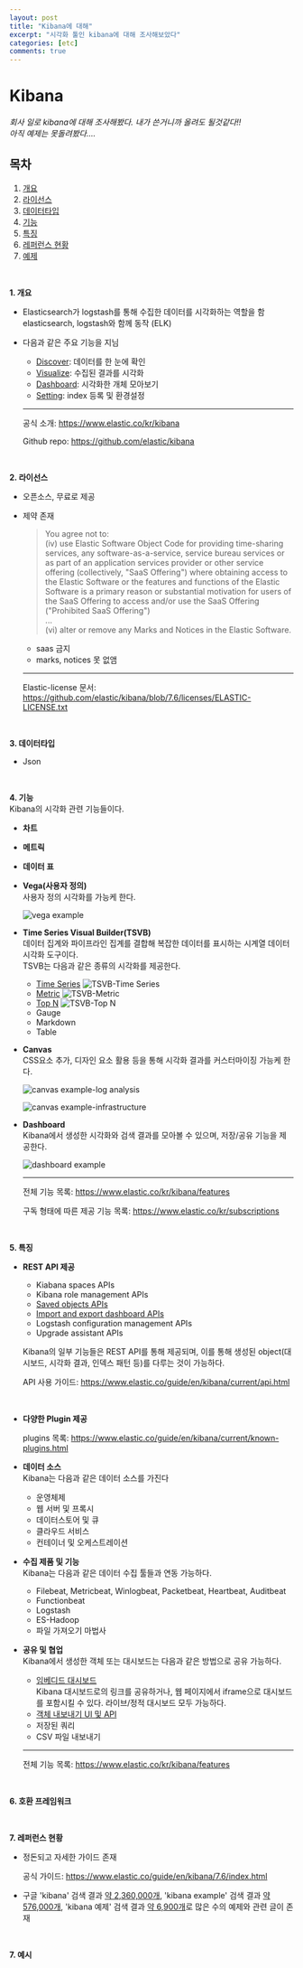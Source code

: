 ```yaml
---
layout: post
title: "Kibana에 대해"
excerpt: "시각화 툴인 kibana에 대해 조사해보았다"
categories: [etc]
comments: true
---
```


# Kibana 

*회사 일로 kibana에 대해 조사해봤다.*
*내가 쓴거니까 올려도 될것같다!!*
<br>
*아직 예제는 못돌려봤다....*
<br>

## 목차

1. [개요](#introduction)
2. [라이선스](#license)
3. [데이터타입](#datatype)
4. [기능](#function)
5. [특징](#feature)
6. [레퍼런스 현황](#reference)
7. [예제](#example)


<br>

**1. 개요**<a name="introduction"></a>

- Elasticsearch가 logstash를 통해 수집한 데이터를 시각화하는 역할을 함
elasticsearch, logstash와 함께 동작 (ELK)
- 다음과 같은 주요 기능을 지님
    - <u>Discover</u>: 데이터를 한 눈에 확인
    - <u>Visualize</u>: 수집된 결과를 시각화
    - <u>Dashboard</u>: 시각화한 개체 모아보기
    - <u>Setting</u>: index 등록 및 환경설정

    ---


    공식 소개: <https://www.elastic.co/kr/kibana>

    Github repo: <https://github.com/elastic/kibana>
<br>

**2. 라이선스**<a name="license"></a>
- 오픈소스, 무료로 제공
- 제약 존재 

    >You agree not to:<br>
    (iv) use Elastic Software
    Object Code for providing time-sharing services, any software-as-a-service,
    service bureau services or as part of an application services provider or
    other service offering (collectively, "SaaS Offering") where obtaining access
    to the Elastic Software or the features and functions of the Elastic Software
    is a primary reason or substantial motivation for users of the SaaS Offering
    to access and/or use the SaaS Offering ("Prohibited SaaS Offering")
    <br>...<br>
    (vi)
    alter or remove any Marks and Notices in the Elastic Software. 
    
    - saas 금지 
    - marks, notices 못 없앰

    ---

    Elastic-license 문서: <https://github.com/elastic/kibana/blob/7.6/licenses/ELASTIC-LICENSE.txt>

<br>

**3. 데이터타입**<a name="datatype"></a>
- Json

<br>

**4. 기능**<a name="function"></a>
<br>Kibana의 시각화 관련 기능들이다.
- **차트**

- **메트릭**

- **데이터 표**

- **Vega(사용자 정의)**
<br>사용자 정의 시각화를 가능케 한다.

    ![vega example](vega-example.jpg)

- **Time Series Visual Builder(TSVB)**
<br>데이터 집계와 파이프라인 집계를 결합해 복잡한 데이터를 표시하는 시계열 데이터 시각화 도구이다.
<br>TSVB는 다음과 같은 종류의 시각화를 제공한다. 
    - <u>Time Series</u>
    ![TSVB-Time Series](tsvb-timeseries.png)
    - <u>Metric</u>
    ![TSVB-Metric](tsvb-metric.png)
    - <u>Top N</u>
    ![TSVB-Top N](tsvb-top-n.png)
    - Gauge
    - Markdown
    - Table

- **Canvas**
<br>CSS요소 추가, 디자인 요소 활용 등을 통해 시각화 결과를 커스터마이징 가능케 한다.

    ![canvas example-log analysis](canvas-log-analysis.png)

    ![canvas example-infrastructure](canvas-infrastructure.png)

- **Dashboard**
<br>Kibana에서 생성한 시각화와 검색 결과를 모아볼 수 있으며, 저장/공유 기능을 제공한다. 

    ![dashboard example](dashboard_example.png)

    ---

    전체 기능 목록: <https://www.elastic.co/kr/kibana/features>

    구독 형태에 따른 제공 기능 목록: <https://www.elastic.co/kr/subscriptions>
<br>

**5. 특징**<a name="feature"></a>
- **REST API 제공**
    - Kiabana spaces APIs
    - Kibana role management APIs
    - <u>Saved objects APIs</u>
    - <u>Import and export dashboard APIs</u>
    - Logstash configuration management APIs
    - Upgrade assistant APIs

     Kibana의 일부 기능들은 REST API를 통해 제공되며, 이를 통해 생성된 object(대시보드, 시각화 결과, 인덱스 패턴 등)를 다루는 것이 가능하다.

    API 사용 가이드: <https://www.elastic.co/guide/en/kibana/current/api.html>
<br>

- **다양한 Plugin 제공**

    plugins 목록: <https://www.elastic.co/guide/en/kibana/current/known-plugins.html>

- **데이터 소스**
<br>Kibana는 다음과 같은 데이터 소스를 가진다
    - 운영체제
    - 웹 서버 및 프록시
    - 데이터스토어 및 큐
    - 클라우드 서비스
    - 컨테이너 및 오케스트레이션 

- **수집 제품 및 기능**
<br>Kibana는 다음과 같은 데이터 수집 툴들과 연동 가능하다. 
    - Filebeat, Metricbeat, Winlogbeat, Packetbeat, Heartbeat, Auditbeat
    - Functionbeat
    - Logstash
    - ES-Hadoop
    - 파일 가져오기 마법사

- **공유 및 협업**
<br>Kibana에서 생성한 객체 또는 대시보드는 다음과 같은 방법으로 공유 가능하다.
    - <u>임베디드 대시보드</u>
    <br>Kibana 대시보드로의 링크를 공유하거나, 웹 페이지에서 iframe으로 대시보드를 포함시킬 수 있다. 라이브/정적 대시보드 모두 가능하다. 
    - <u>객체 내보내기 UI 및 API</u>
    - 저장된 쿼리
    - CSV 파일 내보내기

    ---

    전체 기능 목록: <https://www.elastic.co/kr/kibana/features>

<br>

**6. 호환 프레임워크**<a name="framework"></a>

<br>

**7. 레퍼런스 현황**<a name="reference"></a>

- 정돈되고 자세한 가이드 존재

    공식 가이드: <https://www.elastic.co/guide/en/kibana/7.6/index.html>

- 구글 'kibana' 검색 결과 <u>약 2,360,000개</u>, 'kibana example' 검색 결과 <u>약 576,000개</u>, 'kibana 예제' 검색 결과 <u>약 6,900개</u>로 많은 수의 예제와 관련 글이 존재
<br>

**7. 예시**<a name="example"></a>